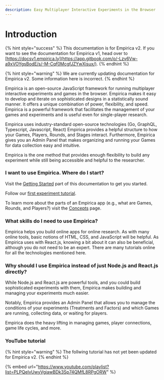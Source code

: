 ```yaml
---
description: Easy Multiplayer Interactive Experiments in the Browser
---
```


# Introduction

{% hint style="success" %}
This documentation is for Empirica v2. If you want to see the documentation for Empirica v1, head over to [https://docsv1.empirica.ly](https://app.gitbook.com/o/-Lzv6Vw-a9xVOYgsBodE/s/-M-Cqf0McgfJZYwXisux/).
{% endhint %}

{% hint style="warning" %}
We are currently updating documentation for Empirica v2. Some information here is incorrect.
{% endhint %}

Empirica is an open-source JavaScript framework for running multiplayer interactive experiments and games in the browser. Empirica makes it easy to develop and iterate on sophisticated designs in a statistically sound manner. It offers a unique combination of power, flexibility, and speed. Empirica is a powerful framework that facilitates the management of your games and experiments and is useful even for single-player research.

Empirica uses industry-standard open-source technologies (Go, GraphQL, Typescript, Javascript, React) Empirica provides a helpful structure to how your Games, Players, Rounds, and Stages interact. Furthermore, Empirica gives you an Admin Panel that makes organizing and running your Games for data collection easy and intuitive.

Empirica is the one method that provides enough flexibility to build any experiment while still being accessible and helpful to the researcher.

### I want to use Empirica. Where do I start?

Visit the [Getting Started](getting-started/setup/) part of this documentation to get you started.

Follow our [first experiment tutorial](guides/tutorial-your-first-experiment/your-first-experiment.md).

To learn more about the parts of an Empirica app (e.g., what are Games, Rounds, and Players?) visit the [Concepts](overview/concepts.md) page.

### What skills do I need to use Empirica?

Empirica helps you build online apps for online research. As with many online tools, basic notions of HTML, CSS, and JavaScript will be helpful. As Empirica uses with React.js, knowing a bit about it can also be beneficial, although you do not need to be an expert. There are many tutorials online for all the technologies mentioned here.

### Why should I use Empirica instead of just Node.js and React.js directly?

While Node.js and React.js are powerful tools, and you could build sophisticated experiments with them, Empirica makes building and managing your experiments much easier.

Notably, Empirica provides an Admin Panel that allows you to manage the conditions of your experiments (Treatments and Factors) and which Games are running, collecting data, or waiting for players.

Empirica does the heavy lifting in managing games, player connections, game life cycles, and more.

### YouTube tutorial

{% hint style="warning" %}
The follwing tutorial has not yet been updated for Empirica v2.
{% endhint %}

{% embed url="https://www.youtube.com/playlist?list=PLPQelvUwyVgiawBDk3Sp74QMfL8RPgORW" %}
